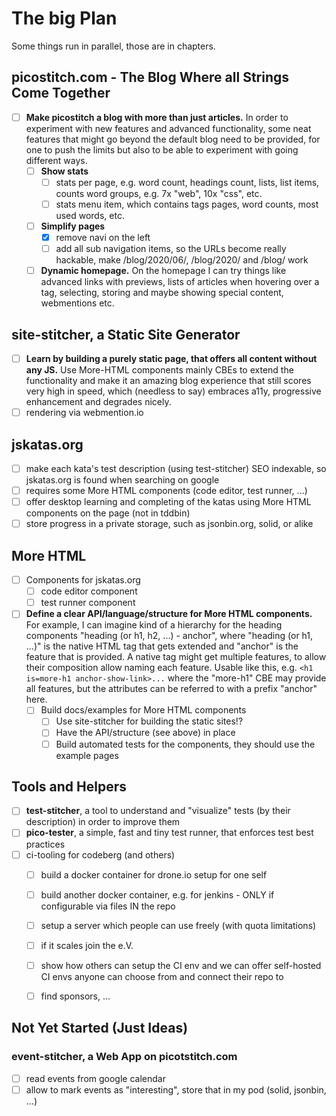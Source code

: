 # The big Plan

Some things run in parallel, those are in chapters.

## picostitch.com - The Blog Where all Strings Come Together
- [ ] **Make picostitch a blog with more than just articles.**
  In order to experiment with new features and advanced functionality, some neat features that
  might go beyond the default blog need to be provided, for one to push the limits but also to
  be able to experiment with going different ways.
  - [ ] **Show stats**
    - [ ] stats per page, e.g. word count, headings count, lists, list items, counts word groups, e.g. 7x "web", 10x "css", etc.
    - [ ] stats menu item, which contains tags pages, word counts, most used words, etc.   
  - [ ] **Simplify pages**
    - [x] remove navi on the left
    - [ ] add all sub navigation items, so the URLs become really hackable, make /blog/2020/06/, /blog/2020/ and /blog/ work
  - [ ] **Dynamic homepage.**
    On the homepage I can try things like advanced links with previews, lists of articles when hovering
    over a tag, selecting, storing and maybe showing special content, webmentions etc. 

## site-stitcher, a Static Site Generator
- [ ] **Learn by building a purely static page, that offers all content without any JS.**
  Use More-HTML components mainly CBEs to extend the functionality and make it an amazing 
  blog experience that still scores very high in speed, which (needless to say)
  embraces a11y, progressive enhancement and degrades nicely.
- [ ] rendering via webmention.io  

## jskatas.org
- [ ] make each kata's test description (using test-stitcher) SEO indexable, so jskatas.org is found when searching on google
- [ ] requires some More HTML components (code editor, test runner, ...)
- [ ] offer desktop learning and completing of the katas using More HTML components on the page (not in tddbin)
- [ ] store progress in a private storage, such as jsonbin.org, solid, or alike

## More HTML
- [ ] Components for jskatas.org
  - [ ] code editor component
  - [ ] test runner component
- [ ] **Define a clear API/language/structure for More HTML components.**
    For example, I can imagine kind of a hierarchy for the heading components "heading (or h1, h2, ...) - anchor", where 
    "heading (or h1, ...)" is the native HTML tag that gets extended and "anchor" is the feature that is
    provided. A native tag might get multiple features, to allow their composition allow naming each feature.
    Usable like this, e.g. `<h1 is=more-h1 anchor-show-link>...` where the "more-h1" CBE may provide all
    features, but the attributes can be referred to with a prefix "anchor" here.
  - [ ] Build docs/examples for More HTML components
    - [ ] Use site-stitcher for building the static sites!?
    - [ ] Have the API/structure (see above) in place
    - [ ] Build automated tests for the components, they should use the example pages

## Tools and Helpers
- [ ] **test-stitcher**, a tool to understand and "visualize" tests (by their description)
  in order to improve them
- [ ] **pico-tester**, a simple, fast and tiny test runner, that enforces test best practices
- [ ] ci-tooling for codeberg (and others)
  - [ ] build a docker container for drone.io setup for one self
  - [ ] build another docker container, e.g. for jenkins - ONLY if configurable via files IN the repo
  - [ ] setup a server which people can use freely (with quota limitations)
  - [ ] if it scales join the e.V.
  - [ ] show how others can setup the CI env and we can offer self-hosted CI envs anyone can choose from
    and connect their repo to
  - [ ] find sponsors, ...


## Not Yet Started (Just Ideas)

### event-stitcher, a Web App on picotstitch.com
- [ ] read events from google calendar
- [ ] allow to mark events as "interesting", store that in my pod (solid, jsonbin, ...)
